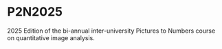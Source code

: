 # P2N2025
2025 Edition of the bi-annual inter-university Pictures to Numbers course on quantitative image analysis.
